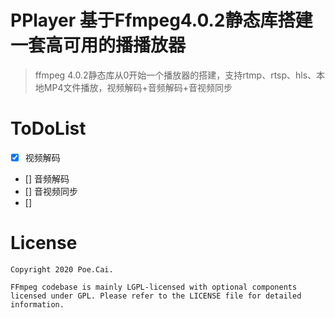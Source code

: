 PPlayer 基于Ffmpeg4.0.2静态库搭建一套高可用的播播放器
===
>ffmpeg 4.0.2静态库从0开始一个播放器的搭建，支持rtmp、rtsp、hls、本地MP4文件播放，视频解码+音频解码+音视频同步


# ToDoList
- [x] 视频解码
- [] 音频解码
- [] 音视频同步
- []




# License
    Copyright 2020 Poe.Cai.

    FFmpeg codebase is mainly LGPL-licensed with optional components licensed under GPL. Please refer to the LICENSE file for detailed information.


